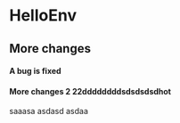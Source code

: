 # HelloEnv
## More changes
#### A bug is fixed



#### More changes 2 22ddddddddsdsdsdsdhot

saaasa
asdasd
asdaa
